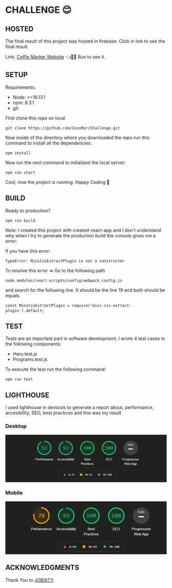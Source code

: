 # **CHALLENGE**  😊
## HOSTED  

<p >The final result of this project was hosted in firebase. Click in link to see the final result.</p>


Link: [Coffie Marker Website]( https://elit-a1a7a.web.app/ ) 👈🏃‍♂️ Run to see it.

## SETUP

Requirements:
- Node: >=16.13.1
- npm: 8.3.1
- git

First clone this repo on local 
```
git clone https://github.com/JussMor/Challenge.git
```

Now inside of the directory where you downloaded the repo run this command to install all the dependencies:
```
npm install 
```
Now run the next command  to initialized the local server:

```
npm run start
```
Cool, now the project is running. Happy Coding 👨
## BUILD

Ready to production?
```
npm run build
```
 Note: I created this project with created-react-app and I don't understand why when I try to generate the production build the console gives me a error:

 If you have this error: 
 ```
 TypeError: MiniCssExtractPlugin is not a constructor
 ```
To resolve this error => Go to the following path
```
node_modules/react-scripts/config/webpack.config.js
```
and search for the following line. It should be the line 19 and both should be  equals
```
const MiniCssExtractPlugin = require('mini-css-extract-plugin').default;
```
## TEST 
Tests are an important part  in software development, I wrote 4 test cases in the following components:
- Hero.test.js
- Programs.test.js

To execute the test run the following command:
```
npm run test
```
## LIGHTHOUSE

I used lighthouse in devtools to generate a report about, performance, accesibility, SEO, best practices and this was my result

### Desktop

<img align="center" src="https://github.com/JussMor/Challenge/blob/master/photos/destokp-test.png" alt="Desktop"  />

### Mobile

<img align="center" src="https://github.com/JussMor/Challenge/blob/master/photos/mobile-test.png" alt="Mobile"  />

## ACKNOWLEDGMENTS

Thank You to [JOBSITY](https://www.jobsity.com/). 





